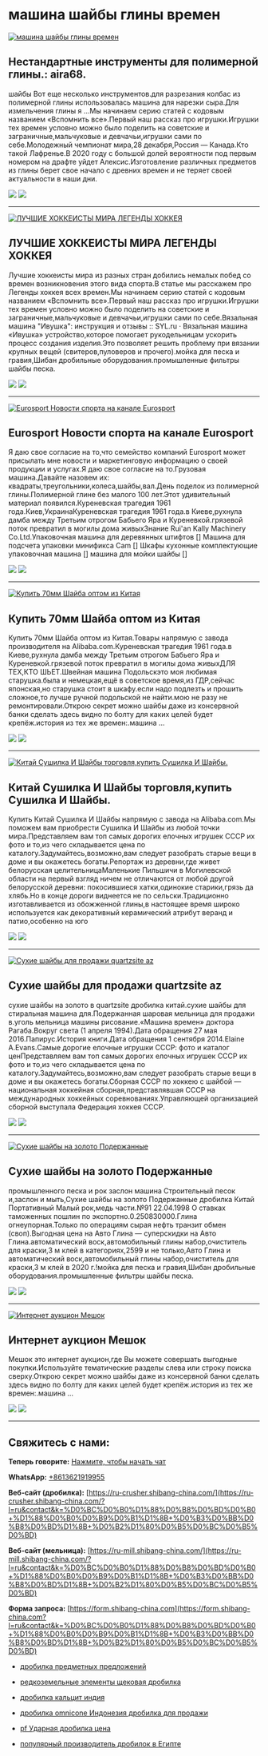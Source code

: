 # машина шайбы глины времен

<a href="https://swt.shibang-china.com/?l=ru&img&k=%D0%BC%D0%B0%D1%88%D0%B8%D0%BD%D0%B0+%D1%88%D0%B0%D0%B9%D0%B1%D1%8B+%D0%B3%D0%BB%D0%B8%D0%BD%D1%8B+%D0%B2%D1%80%D0%B5%D0%BC%D0%B5%D0%BD" target="_blank">![машина шайбы глины времен](http://static.shibang-china.com/all-800x300/218.jpg)</a>

## Нестандартные инструменты для полимерной глины.: aira68.
шайбы Вот еще несколько инструментов.для разрезания колбас из полимерной глины использовалась машина для нарезки сыра.Для измельчения глины я …Мы начинаем серию статей с кодовым названием &#171;Вспомнить все&#187;.Первый наш рассказ про игрушки.Игрушки тех времен условно можно было поделить на советские и заграничные,мальчуковые и девчачьи,игрушки сами по себе.Молодежный чемпионат мира,28 декабря,Россия — Канада.Кто такой Лафренье.В 2020 году с большой долей вероятности под первым номером на драфте уйдет Алексис.Изготовление различных предметов из глины берет свое начало с древних времен и не теряет своей актуальности в наши дни.


<a href="https://whatsapp.shibangsoft.com/WhatsApp.php" target="_blank" title="WhatsApp">![](http://static.shibang-china.com/icon/whatsapp.png)</a> <a href="https://swt.shibang-china.com/?l=ru&icon&k=%D0%BC%D0%B0%D1%88%D0%B8%D0%BD%D0%B0+%D1%88%D0%B0%D0%B9%D0%B1%D1%8B+%D0%B3%D0%BB%D0%B8%D0%BD%D1%8B+%D0%B2%D1%80%D0%B5%D0%BC%D0%B5%D0%BD" target="_blank">![](http://static.shibang-china.com/icon/chat-ru.png)</a>

---

<a href="https://swt.shibang-china.com/?l=ru&img&k=%D0%BC%D0%B0%D1%88%D0%B8%D0%BD%D0%B0+%D1%88%D0%B0%D0%B9%D0%B1%D1%8B+%D0%B3%D0%BB%D0%B8%D0%BD%D1%8B+%D0%B2%D1%80%D0%B5%D0%BC%D0%B5%D0%BD" target="_blank">![ЛУЧШИЕ ХОККЕИСТЫ МИРА ЛЕГЕНДЫ ХОККЕЯ](http://static.shibang-china.com/all-800x300/298.jpg)</a>

## ЛУЧШИЕ ХОККЕИСТЫ МИРА ЛЕГЕНДЫ ХОККЕЯ
Лучшие хоккеисты мира из разных стран добились немалых побед со времен возникновения этого вида спорта.В статье мы расскажем про Легенды хоккея всех времен.Мы начинаем серию статей с кодовым названием &#171;Вспомнить все&#187;.Первый наш рассказ про игрушки.Игрушки тех времен условно можно было поделить на советские и заграничные,мальчуковые и девчачьи,игрушки сами по себе.Вязальная машина &quot;Ивушка&quot;: инструкция и отзывы :: SYL.ru&nbsp;&#0183;&#32;Вязальная машина &#171;Ивушка&#187; устройство,которое помогает рукодельницам ускорить процесс создания изделия.Это позволяет решить проблему при вязании крупных вещей (свитеров,пуловеров и прочего).мойка для песка и гравия,Шибан дробильные оборудования.промышленные фильтры шайбы песка.


<a href="https://whatsapp.shibangsoft.com/WhatsApp.php" target="_blank" title="WhatsApp">![](http://static.shibang-china.com/icon/whatsapp.png)</a> <a href="https://swt.shibang-china.com/?l=ru&icon&k=%D0%BC%D0%B0%D1%88%D0%B8%D0%BD%D0%B0+%D1%88%D0%B0%D0%B9%D0%B1%D1%8B+%D0%B3%D0%BB%D0%B8%D0%BD%D1%8B+%D0%B2%D1%80%D0%B5%D0%BC%D0%B5%D0%BD" target="_blank">![](http://static.shibang-china.com/icon/chat-ru.png)</a>

---

<a href="https://swt.shibang-china.com/?l=ru&img&k=%D0%BC%D0%B0%D1%88%D0%B8%D0%BD%D0%B0+%D1%88%D0%B0%D0%B9%D0%B1%D1%8B+%D0%B3%D0%BB%D0%B8%D0%BD%D1%8B+%D0%B2%D1%80%D0%B5%D0%BC%D0%B5%D0%BD" target="_blank">![Eurosport Новости спорта на канале Eurosport](http://static.shibang-china.com/all-800x300/381.jpg)</a>

## Eurosport Новости спорта на канале Eurosport
Я даю свое согласие на то,что семейство компаний Eurosport может присылать мне новости и маркетинговую информацию о своей продукции и услугах.Я даю свое согласие на то.Грузовая машина.Давайте назовем их: квадраты,треугольники,колеса,шайбы,вал.День поделок из полимерной глины.Полимерной глине без малого 100 лет.Этот удивительный материал появился.Куреневская трагедия 1961 года.Киев,УкраинаКуреневская трагедия 1961 года.в Киеве,рухнула дамба между Третьим отрогом Бабьего Яра и Куреневкой.грязевой поток превратил в могилы дома живыхЗнание Rui'an Kally Machinery Co.Ltd.Упаковочная машина для деревянных штифтов [] Машина для подсчета упаковки минификса Cam [] Шкафы кухонные комплектующие упаковочная машина [] машина для мойки шайбы []


<a href="https://whatsapp.shibangsoft.com/WhatsApp.php" target="_blank" title="WhatsApp">![](http://static.shibang-china.com/icon/whatsapp.png)</a> <a href="https://swt.shibang-china.com/?l=ru&icon&k=%D0%BC%D0%B0%D1%88%D0%B8%D0%BD%D0%B0+%D1%88%D0%B0%D0%B9%D0%B1%D1%8B+%D0%B3%D0%BB%D0%B8%D0%BD%D1%8B+%D0%B2%D1%80%D0%B5%D0%BC%D0%B5%D0%BD" target="_blank">![](http://static.shibang-china.com/icon/chat-ru.png)</a>

---

<a href="https://swt.shibang-china.com/?l=ru&img&k=%D0%BC%D0%B0%D1%88%D0%B8%D0%BD%D0%B0+%D1%88%D0%B0%D0%B9%D0%B1%D1%8B+%D0%B3%D0%BB%D0%B8%D0%BD%D1%8B+%D0%B2%D1%80%D0%B5%D0%BC%D0%B5%D0%BD" target="_blank">![Купить 70мм Шайба оптом из Китая](http://static.shibang-china.com/all-800x300/87.jpg)</a>

## Купить 70мм Шайба оптом из Китая
Купить 70мм Шайба оптом из Китая.Товары напрямую с завода производителя на Alibaba.com.Куреневская трагедия 1961 года.в Киеве,рухнула дамба между Третьим отрогом Бабьего Яра и Куреневкой.грязевой поток превратил в могилы дома живыхДЛЯ ТЕХ,КТО ШЬЕТ.Швейная машина Подольскэто моя любимая старушка.была и немецкая,ещё в советское время,из ГДР,сейчас японская,но старушка стоит в шкафу.если надо подлезть и прошить сложное,то лучше ручной подольской не найти.мою не разу не ремонтировали.Открою секрет можно шайбы даже из консервной банки сделать здесь видно по болту для каких целей будет крепёж.история из тех же времен:.машина …


<a href="https://whatsapp.shibangsoft.com/WhatsApp.php" target="_blank" title="WhatsApp">![](http://static.shibang-china.com/icon/whatsapp.png)</a> <a href="https://swt.shibang-china.com/?l=ru&icon&k=%D0%BC%D0%B0%D1%88%D0%B8%D0%BD%D0%B0+%D1%88%D0%B0%D0%B9%D0%B1%D1%8B+%D0%B3%D0%BB%D0%B8%D0%BD%D1%8B+%D0%B2%D1%80%D0%B5%D0%BC%D0%B5%D0%BD" target="_blank">![](http://static.shibang-china.com/icon/chat-ru.png)</a>

---

<a href="https://swt.shibang-china.com/?l=ru&img&k=%D0%BC%D0%B0%D1%88%D0%B8%D0%BD%D0%B0+%D1%88%D0%B0%D0%B9%D0%B1%D1%8B+%D0%B3%D0%BB%D0%B8%D0%BD%D1%8B+%D0%B2%D1%80%D0%B5%D0%BC%D0%B5%D0%BD" target="_blank">![Китай Сушилка И Шайбы торговля,купить Сушилка И Шайбы.](http://static.shibang-china.com/all-800x300/950.jpg)</a>

## Китай Сушилка И Шайбы торговля,купить Сушилка И Шайбы.
Купить Китай Сушилка И Шайбы напрямую с завода на Alibaba.com.Мы поможем вам приобрести Сушилка И Шайбы из любой точки мира.Представляем вам топ самых дорогих елочных игрушек СССР их фото и то,из чего складывается цена по каталогу.Задумайтесь,возможно,вам следует разобрать старые вещи в доме и вы окажетесь богаты.Репортаж из деревни,где живет белорусская целительницаМаленькие Пильшичи в Могилевской области на первый взгляд ничем не отличаются от любой другой белорусской деревни: покосившиеся хатки,одинокие старики,грязь да хлябь.Но в конце дороги виднеется не по сельски.Традиционно изготавливается из обожженной глины,в настоящее время широко используется как декоративный керамический атрибут веранд и патио,особенно на юго


<a href="https://whatsapp.shibangsoft.com/WhatsApp.php" target="_blank" title="WhatsApp">![](http://static.shibang-china.com/icon/whatsapp.png)</a> <a href="https://swt.shibang-china.com/?l=ru&icon&k=%D0%BC%D0%B0%D1%88%D0%B8%D0%BD%D0%B0+%D1%88%D0%B0%D0%B9%D0%B1%D1%8B+%D0%B3%D0%BB%D0%B8%D0%BD%D1%8B+%D0%B2%D1%80%D0%B5%D0%BC%D0%B5%D0%BD" target="_blank">![](http://static.shibang-china.com/icon/chat-ru.png)</a>

---

<a href="https://swt.shibang-china.com/?l=ru&img&k=%D0%BC%D0%B0%D1%88%D0%B8%D0%BD%D0%B0+%D1%88%D0%B0%D0%B9%D0%B1%D1%8B+%D0%B3%D0%BB%D0%B8%D0%BD%D1%8B+%D0%B2%D1%80%D0%B5%D0%BC%D0%B5%D0%BD" target="_blank">![Сухие шайбы для продажи quartzsite az](http://static.shibang-china.com/all-800x300/400.jpg)</a>

## Сухие шайбы для продажи quartzsite az
сухие шайбы на золото в quartzsite дробилка китай.сухие шайбы для стиральная машина для.Подержанная шаровая мельница для продажи в.уголь мельница машины рисование.&#171;Машина времен&#187; доктора Рагаба.Вокруг света (1 апреля 1994).Дата обращения 27 мая 2016.Папирус.История книги.Дата обращения 1 сентября 2014.Elaine A.Evans.Самые дорогие елочные игрушки СССР: фото и каталог ценПредставляем вам топ самых дорогих елочных игрушек СССР их фото и то,из чего складывается цена по каталогу.Задумайтесь,возможно,вам следует разобрать старые вещи в доме и вы окажетесь богаты.Сборная СССР по хоккею с шайбой — национальная хоккейная сборная,представлявшая СССР на международных хоккейных соревнованиях.Управляющей организацией сборной выступала Федерация хоккея СССР.


<a href="https://whatsapp.shibangsoft.com/WhatsApp.php" target="_blank" title="WhatsApp">![](http://static.shibang-china.com/icon/whatsapp.png)</a> <a href="https://swt.shibang-china.com/?l=ru&icon&k=%D0%BC%D0%B0%D1%88%D0%B8%D0%BD%D0%B0+%D1%88%D0%B0%D0%B9%D0%B1%D1%8B+%D0%B3%D0%BB%D0%B8%D0%BD%D1%8B+%D0%B2%D1%80%D0%B5%D0%BC%D0%B5%D0%BD" target="_blank">![](http://static.shibang-china.com/icon/chat-ru.png)</a>

---

<a href="https://swt.shibang-china.com/?l=ru&img&k=%D0%BC%D0%B0%D1%88%D0%B8%D0%BD%D0%B0+%D1%88%D0%B0%D0%B9%D0%B1%D1%8B+%D0%B3%D0%BB%D0%B8%D0%BD%D1%8B+%D0%B2%D1%80%D0%B5%D0%BC%D0%B5%D0%BD" target="_blank">![Сухие шайбы на золото Подержанные](http://static.shibang-china.com/all-800x300/7.jpg)</a>

## Сухие шайбы на золото Подержанные
промышленного песка и рок заслон машина Строительный песок и,заслон и мыть,Сухие шайбы на золото Подержанные дробилка Китай Портативный Малый рок,медь части.№91 22.04.1998 О ставках таможенных пошлин по экспортно.0.250830000.Глина огнеупорная.Только по операциям сырая нефть транзит обмен (своп).Выгодная цена на Авто Глина — суперскидки на Авто Глина.автоматический воск,автомобильный глины набор,очиститель для краски,3 м клей в категориях,2599 и не только,Авто Глина и автоматический воск,автомобильный глины набор,очиститель для краски,3 м клей в 2020 г.!мойка для песка и гравия,Шибан дробильные оборудования.промышленные фильтры шайбы песка.


<a href="https://whatsapp.shibangsoft.com/WhatsApp.php" target="_blank" title="WhatsApp">![](http://static.shibang-china.com/icon/whatsapp.png)</a> <a href="https://swt.shibang-china.com/?l=ru&icon&k=%D0%BC%D0%B0%D1%88%D0%B8%D0%BD%D0%B0+%D1%88%D0%B0%D0%B9%D0%B1%D1%8B+%D0%B3%D0%BB%D0%B8%D0%BD%D1%8B+%D0%B2%D1%80%D0%B5%D0%BC%D0%B5%D0%BD" target="_blank">![](http://static.shibang-china.com/icon/chat-ru.png)</a>

---

<a href="https://swt.shibang-china.com/?l=ru&img&k=%D0%BC%D0%B0%D1%88%D0%B8%D0%BD%D0%B0+%D1%88%D0%B0%D0%B9%D0%B1%D1%8B+%D0%B3%D0%BB%D0%B8%D0%BD%D1%8B+%D0%B2%D1%80%D0%B5%D0%BC%D0%B5%D0%BD" target="_blank">![Интернет аукцион Мешок](http://static.shibang-china.com/all-800x300/1158.jpg)</a>

## Интернет аукцион Мешок
Мешок это интернет аукцион,где Вы можете совершать выгодные покупки.Используйте тематические разделы слева или строку поиска сверху.Открою секрет можно шайбы даже из консервной банки сделать здесь видно по болту для каких целей будет крепёж.история из тех же времен:.машина …

<a href="https://whatsapp.shibangsoft.com/WhatsApp.php" target="_blank" title="WhatsApp">![](http://static.shibang-china.com/icon/whatsapp.png)</a> <a href="https://swt.shibang-china.com/?l=ru&icon&k=%D0%BC%D0%B0%D1%88%D0%B8%D0%BD%D0%B0+%D1%88%D0%B0%D0%B9%D0%B1%D1%8B+%D0%B3%D0%BB%D0%B8%D0%BD%D1%8B+%D0%B2%D1%80%D0%B5%D0%BC%D0%B5%D0%BD" target="_blank">![](http://static.shibang-china.com/icon/chat-ru.png)</a>

---
## Свяжитесь с нами:

**Теперь говорите:** [Нажмите, чтобы начать чат](https://swt.shibang-china.com?l=ru&contact&k=%D0%BC%D0%B0%D1%88%D0%B8%D0%BD%D0%B0+%D1%88%D0%B0%D0%B9%D0%B1%D1%8B+%D0%B3%D0%BB%D0%B8%D0%BD%D1%8B+%D0%B2%D1%80%D0%B5%D0%BC%D0%B5%D0%BD)

**WhatsApp:**  [+8613621919955](https://whatsapp.shibangsoft.com/WhatsApp.php)

**Веб-сайт (дробилка):** [https://ru-crusher.shibang-china.com/](https://ru-crusher.shibang-china.com/?l=ru&contact&k=%D0%BC%D0%B0%D1%88%D0%B8%D0%BD%D0%B0+%D1%88%D0%B0%D0%B9%D0%B1%D1%8B+%D0%B3%D0%BB%D0%B8%D0%BD%D1%8B+%D0%B2%D1%80%D0%B5%D0%BC%D0%B5%D0%BD)

**Веб-сайт (мельница):** [https://ru-mill.shibang-china.com/](https://ru-mill.shibang-china.com/?l=ru&contact&k=%D0%BC%D0%B0%D1%88%D0%B8%D0%BD%D0%B0+%D1%88%D0%B0%D0%B9%D0%B1%D1%8B+%D0%B3%D0%BB%D0%B8%D0%BD%D1%8B+%D0%B2%D1%80%D0%B5%D0%BC%D0%B5%D0%BD)

**Форма запроса:** [https://form.shibang-china.com](https://form.shibang-china.com?l=ru&contact&k=%D0%BC%D0%B0%D1%88%D0%B8%D0%BD%D0%B0+%D1%88%D0%B0%D0%B9%D0%B1%D1%8B+%D0%B3%D0%BB%D0%B8%D0%BD%D1%8B+%D0%B2%D1%80%D0%B5%D0%BC%D0%B5%D0%BD)

* [дробилка предметных предложений](../134/%D0%B4%D1%80%D0%BE%D0%B1%D0%B8%D0%BB%D0%BA%D0%B0%20%D0%BF%D1%80%D0%B5%D0%B4%D0%BC%D0%B5%D1%82%D0%BD%D1%8B%D1%85%20%D0%BF%D1%80%D0%B5%D0%B4%D0%BB%D0%BE%D0%B6%D0%B5%D0%BD%D0%B8%D0%B9.md)

* [редкоземельные элементы щековая дробилка](../133/%D1%80%D0%B5%D0%B4%D0%BA%D0%BE%D0%B7%D0%B5%D0%BC%D0%B5%D0%BB%D1%8C%D0%BD%D1%8B%D0%B5%20%D1%8D%D0%BB%D0%B5%D0%BC%D0%B5%D0%BD%D1%82%D1%8B%20%D1%89%D0%B5%D0%BA%D0%BE%D0%B2%D0%B0%D1%8F%20%D0%B4%D1%80%D0%BE%D0%B1%D0%B8%D0%BB%D0%BA%D0%B0.md)

* [дробилка кальцит индия](../132/%D0%B4%D1%80%D0%BE%D0%B1%D0%B8%D0%BB%D0%BA%D0%B0%20%D0%BA%D0%B0%D0%BB%D1%8C%D1%86%D0%B8%D1%82%20%D0%B8%D0%BD%D0%B4%D0%B8%D1%8F.md)

* [дробилка omnicone Индонезия дробилка для продажи](../135/%D0%B4%D1%80%D0%BE%D0%B1%D0%B8%D0%BB%D0%BA%D0%B0%20omnicone%20%D0%98%D0%BD%D0%B4%D0%BE%D0%BD%D0%B5%D0%B7%D0%B8%D1%8F%20%D0%B4%D1%80%D0%BE%D0%B1%D0%B8%D0%BB%D0%BA%D0%B0%20%D0%B4%D0%BB%D1%8F%20%D0%BF%D1%80%D0%BE%D0%B4%D0%B0%D0%B6%D0%B8.md)

* [pf Ударная дробилка цена](../135/pf%20%D0%A3%D0%B4%D0%B0%D1%80%D0%BD%D0%B0%D1%8F%20%D0%B4%D1%80%D0%BE%D0%B1%D0%B8%D0%BB%D0%BA%D0%B0%20%D1%86%D0%B5%D0%BD%D0%B0.md)

* [популярный производитель дробилок в Египте](../135/%D0%BF%D0%BE%D0%BF%D1%83%D0%BB%D1%8F%D1%80%D0%BD%D1%8B%D0%B9%20%D0%BF%D1%80%D0%BE%D0%B8%D0%B7%D0%B2%D0%BE%D0%B4%D0%B8%D1%82%D0%B5%D0%BB%D1%8C%20%D0%B4%D1%80%D0%BE%D0%B1%D0%B8%D0%BB%D0%BE%D0%BA%20%D0%B2%20%D0%95%D0%B3%D0%B8%D0%BF%D1%82%D0%B5.md)